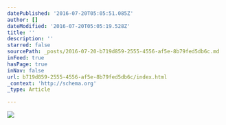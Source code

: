 ```yaml
---
datePublished: '2016-07-20T05:05:51.085Z'
author: []
dateModified: '2016-07-20T05:05:19.528Z'
title: ''
description: ''
starred: false
sourcePath: _posts/2016-07-20-b719d859-2555-4556-af5e-8b79fed5db6c.md
inFeed: true
hasPage: true
inNav: false
url: b719d859-2555-4556-af5e-8b79fed5db6c/index.html
_context: 'http://schema.org'
_type: Article

---
```

![](https://imgflo.herokuapp.com/graph/vahj1ThiexotieMo/5d1ca8526927018caf6bf612a0c3386f/croprotate.jpg?cropheight=3902&cropwidth=5834&degrees=0&input=https%3A%2F%2Fthe-grid-user-content.s3-us-west-2.amazonaws.com%2Fb29aec3c-1d38-41c0-b351-deb74f7d860b.jpg&x=0&y=0)